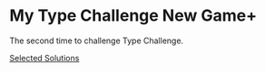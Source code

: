 # My Type Challenge New Game+

The second time to challenge Type Challenge.

[Selected Solutions](https://github.com/type-challenges/type-challenges/issues?q=is%3Aissue%20author%3Amaxchang3%20)
